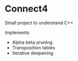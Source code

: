 # Connect4
Small project to understand C++

Implements
- Alpha beta pruning
- Transposition tables
- Iterative deepening

